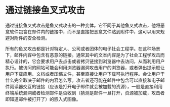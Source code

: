 # 通过链接鱼叉式攻击

通过链接鱼叉式攻击是鱼叉式攻击的一种变体。它不同于其他鱼叉式攻击，他将恶意软件包含在邮件内的链接中，而不是直接把恶意文件贴到附件中，这可以用来规避对附件的安全检测。

所有的鱼叉攻击都是针对特定人、公司或者团体的电子社会工程学。在这种场景下，邮件内容中包含有恶意的链接。通常其中的文本内容是为了社会工程学攻击而精心设计的，它会要求用户去点击或者拷贝链接到浏览器中去访问，从而利用用户执行。被访问的网站可能会利用浏览器漏洞攻击用户的浏览器，或者弹出提示框让用户下载应用、文档或者压缩文件，甚至直接让用户下载可执行程序。会让用户干什么完全取决于邮件的内容怎么写。攻击者还可能在邮件中包含可以直接和电子邮件阅读器交互的链接（应该是打开电子邮件就会被加载的资源），一般是直接利用终端系统漏洞或者检测邮件是否收到（猜测是邮件一旦打开，资源被加载，攻击者即知道邮件被打开了）的嵌入式图像。

